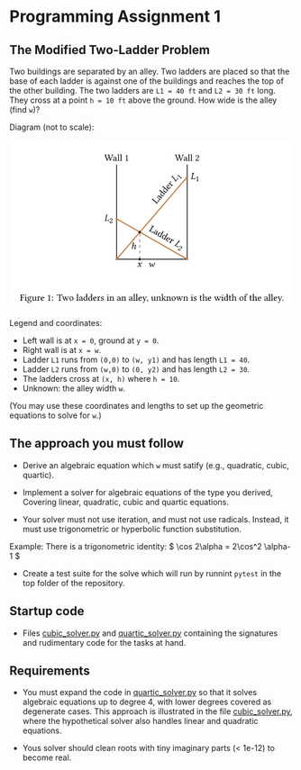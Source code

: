 # Programming Assignment 1

## The Modified Two-Ladder Problem

Two buildings are separated by an alley. Two ladders are placed so that the base of each ladder is against one of the buildings and reaches the top of the other building. The two ladders are `L1 = 40 ft` and `L2 = 30 ft` long. They cross at a point `h = 10 ft` above the ground. How wide is the alley (find `w`)?

Diagram (not to scale):

![Two ladders in an alley](TwoLadders.png)


Legend and coordinates:
- Left wall is at `x = 0`, ground at `y = 0`.
- Right wall is at `x = w`.
- Ladder `L1` runs from `(0,0)` to `(w, y1)` and has length `L1 = 40`.
- Ladder `L2` runs from `(w,0)` to `(0, y2)` and has length `L2 = 30`.
- The ladders cross at `(x, h)` where `h = 10`.
- Unknown: the alley width `w`.

(You may use these coordinates and lengths to set up the geometric equations to solve for `w`.)


## The approach you must follow

  * Derive an algebraic equation which `w` must satify (e.g., quadratic, cubic,
  quartic).
  
  * Implement a solver for algebraic equations of the type you derived,
  Covering linear, quadratic, cubic and quartic equations.

  * Your solver must not use iteration, and must not use radicals.
  Instead, it must use trigonometric or hyperbolic function substitution.
  
  Example: There is a trigonometric identity:
  $ \cos 2\alpha = 2\cos^2 \alpha- 1 $

  
  * Create a test suite for the solve which will run by runnint `pytest`
  in the top folder of the repository.
  
## Startup code

  * Files [cubic_solver.py](cubic_solver.py) and
  [quartic_solver.py](quartic_solver.py) containing the signatures and
  rudimentary code for the tasks at hand.
  
  
## Requirements

  * You must expand the code in [quartic_solver.py](quartic_solver.py) 
  so that it solves algebraic equations up to degree 4, with lower degrees
  covered as degenerate cases. This approach is illustrated
  in the file [cubic_solver.py](cubic_solver.py), where the hypothetical
  solver also handles linear and quadratic equations.
  
  * Yous solver should clean roots with tiny imaginary parts (< 1e-12) 
  to become real.
  
